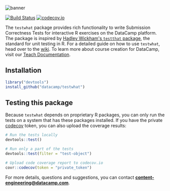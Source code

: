 ![banner](https://s3.amazonaws.com/assets.datacamp.com/img/github/content-engineering-repos/testwhat_banner_v2.png)

[![Build Status](https://api.travis-ci.org/datacamp/testwhat.svg?branch=master)](https://travis-ci.org/datacamp/testwhat)
[![codecov.io](https://codecov.io/github/datacamp/testwhat/coverage.svg?branch=master)](https://codecov.io/github/datacamp/testwhat?branch=master)

The `testwhat` package provides rich functionality to write Submission Correctness Tests for interactive R exercises on the DataCamp platform. The package is inspired by [Hadley Wickham's `testthat` package](https://github.com/hadley/testthat), the standard for unit testing in R. For a detailed guide on how to use `testwhat`, head over to the [wiki](https://github.com/datacamp/testwhat/wiki). To learn more about course creation for DataCamp, visit our [Teach Documentation](http://docs.datacamp.com/teach).

## Installation

```R
library("devtools")
install_github("datacamp/testwhat")
```

## Testing this package

Because `testwhat` depends on proprietary R packages, you can only run the tests on a system that has these packages installed. If you have the private [codecov](https://codecov.io/github/datacamp/testwhat) token, you can also upload the coverage results:

```R
# Run the tests locally
devtools::test()

# Run only a part of the tests
devtools::test(filter = "test-object")

# Upload code coverage report to codecov.io
covr::codecov(token = "private_token")
```

For more details, questions and suggestions, you can contact <b>content-engineering@datacamp.com</b>.

